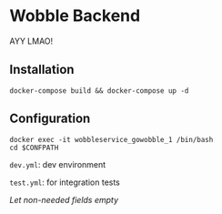 # Wobble Backend
AYY LMAO!

## Installation

```
docker-compose build && docker-compose up -d
```
## Configuration

```
docker exec -it wobbleservice_gowobble_1 /bin/bash
cd $CONFPATH
```
`dev.yml`: dev environment

`test.yml`: for integration tests

_Let non-needed fields empty_
